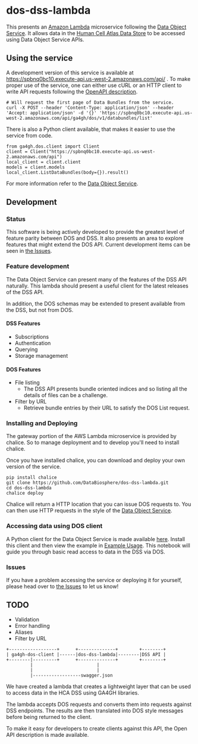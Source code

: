 # dos-dss-lambda

This presents an [Amazon Lambda](https://aws.amazon.com/lambda/) microservice
following the [Data Object Service](https://github.com/ga4gh/data-object-service-schemas).
It allows data in the [Human Cell Atlas Data Store](https://github.com/HumanCellAtlas/data-store)
to be accessed using Data Object Service APIs.

## Using the service

A development version of this service is available at https://spbnq0bc10.execute-api.us-west-2.amazonaws.com/api/ .
To make proper use of the service, one can either use cURL or an HTTP client to write API requests
following the [OpenAPI description](https://spbnq0bc10.execute-api.us-west-2.amazonaws.com/api/swagger.json).

```
# Will request the first page of Data Bundles from the service.
curl -X POST --header 'Content-Type: application/json' --header 'Accept: application/json' -d '{}' 'https://spbnq0bc10.execute-api.us-west-2.amazonaws.com/api/ga4gh/dos/v1/databundles/list'
```

There is also a Python client available, that makes it easier to use the service from code.

```
from ga4gh.dos.client import Client
client = Client("https://spbnq0bc10.execute-api.us-west-2.amazonaws.com/api")
local_client = client.client
models = client.models
local_client.ListDataBundles(body={}).result()
```

For more information refer to the [Data Object Service](https://github.com/ga4gh/data-object-service-schemas).

## Development

### Status

This software is being actively developed to provide the greatest level of feature parity
between DOS and DSS. It also presents an area to explore features that might extend the DOS
API. Current development items can be seen in [the Issues](https://github.com/DataBiosphere/dos-dss-lambda/issues).

### Feature development

The Data Object Service can present many of the features of the DSS API naturally. This
lambda should present a useful client for the latest releases of the DSS API.

In addition, the DOS schemas may be extended to present available from the DSS, but
not from DOS.

#### DSS Features

* Subscriptions
* Authentication
* Querying
* Storage management

#### DOS Features

* File listing
  *  The DSS API presents bundle oriented indices and so listing all the details of files
     can be a challenge.
* Filter by URL
  *  Retrieve bundle entries by their URL to satisfy the DOS List request.

### Installing and Deploying

The gateway portion of the AWS Lambda microservice is provided by chalice. So to manage
deployment and to develop you'll need to install chalice.

Once you have installed chalice, you can download and deploy your own version of the
service.

```
pip install chalice
git clone https://github.com/DataBiosphere/dos-dss-lambda.git
cd dos-dss-lambda
chalice deploy
```

Chalice will return a HTTP location that you can issue DOS requests to. You can then use
HTTP requests in the style of the [Data Object Service](https://ga4gh.github.io/data-object-service-schemas).

### Accessing data using DOS client

A Python client for the Data Object Service is made available [here](https://github.com/ga4gh/data-object-service-schemas/blob/master/python/ga4gh/dos/client.py).
Install this client and then view the example in [Example Usage](https://github.com/DataBiosphere/dos-dss-lambda/example-usage.ipynb).
This notebook will guide you through basic read access to data in the DSS via DOS.

### Issues

If you have a problem accessing the service or deploying it for yourself, please head
over to [the Issues](https://github.com/DataBiosphere/dos-dss-lambda/issues) to let us know!


## TODO

* Validation
* Error handling
* Aliases
* Filter by URL

```                                                                                         
+------------------+      +--------------+        +--------+
| ga4gh-dos-client |------|dos-dss-lambda|--------|DSS API |
+--------|---------+      +--------------+        +--------+
         |                        |                                                         
         |                        |                                                         
         |------------------swagger.json                                                    
```

We have created a lambda that creates a lightweight layer that can be used
to access data in the HCA DSS using GA4GH libraries.

The lambda accepts DOS requests and converts them into requests against
DSS endpoints. The results are then translated into DOS style messages before
being returned to the client.

To make it easy for developers to create clients against this API, the Open API
description is made available.


